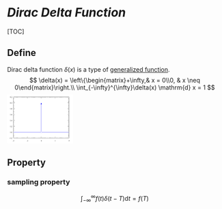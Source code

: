 # $Dirac\ Delta\ Function$

[TOC]

## Define

Dirac delta function $\delta(x)$ is a type of [generalized function](./Function.md). 
$$
\delta(x) = \left\{\begin{matrix}+\infty,& x = 0\\0, & x \neq 0\end{matrix}\right.\\
\int_{-\infty}^{\infty}\delta(x) \mathrm{d} x = 1
$$
<img src="assets/Dirac_distribution_PDF.svg" alt="Dirac_distribution_PDF" style="zoom:15%;" />

## Property

### sampling property  

$$
\int_{-\infty}^{\infty} f(t) \delta(t-T) \mathrm{d} t = f(T)
$$

